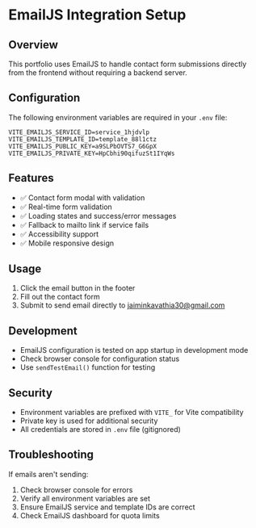 # EmailJS Integration Setup

## Overview
This portfolio uses EmailJS to handle contact form submissions directly from the frontend without requiring a backend server.

## Configuration
The following environment variables are required in your `.env` file:

```env
VITE_EMAILJS_SERVICE_ID=service_1hjdvlp
VITE_EMAILJS_TEMPLATE_ID=template_88l1ctz
VITE_EMAILJS_PUBLIC_KEY=a9SLPbOVTS7_G6GpX
VITE_EMAILJS_PRIVATE_KEY=HpCbhi90qifuzSt1IYqWs
```

## Features
- ✅ Contact form modal with validation
- ✅ Real-time form validation
- ✅ Loading states and success/error messages
- ✅ Fallback to mailto link if service fails
- ✅ Accessibility support
- ✅ Mobile responsive design

## Usage
1. Click the email button in the footer
2. Fill out the contact form
3. Submit to send email directly to jaiminkavathia30@gmail.com

## Development
- EmailJS configuration is tested on app startup in development mode
- Check browser console for configuration status
- Use `sendTestEmail()` function for testing

## Security
- Environment variables are prefixed with `VITE_` for Vite compatibility
- Private key is used for additional security
- All credentials are stored in `.env` file (gitignored)

## Troubleshooting
If emails aren't sending:
1. Check browser console for errors
2. Verify all environment variables are set
3. Ensure EmailJS service and template IDs are correct
4. Check EmailJS dashboard for quota limits